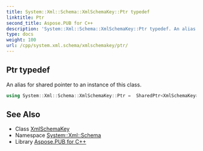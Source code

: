 ```yaml
---
title: System::Xml::Schema::XmlSchemaKey::Ptr typedef
linktitle: Ptr
second_title: Aspose.PUB for C++
description: 'System::Xml::Schema::XmlSchemaKey::Ptr typedef. An alias for shared pointer to an instance of this class in C++.'
type: docs
weight: 100
url: /cpp/system.xml.schema/xmlschemakey/ptr/
---
```

## Ptr typedef


An alias for shared pointer to an instance of this class.

```cpp
using System::Xml::Schema::XmlSchemaKey::Ptr =  SharedPtr<XmlSchemaKey>
```

## See Also

* Class [XmlSchemaKey](../)
* Namespace [System::Xml::Schema](../../)
* Library [Aspose.PUB for C++](../../../)
